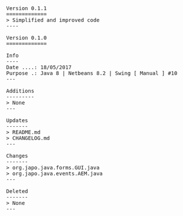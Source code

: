 <pre>

Version 0.1.1
=============
> Simplified and improved code
----

Version 0.1.0
=============

Info
----
Date ....: 18/05/2017
Purpose .: Java 8 | Netbeans 8.2 | Swing [ Manual ] #10
---

Additions
---------
> None
---

Updates
-------
> README.md
> CHANGELOG.md
---

Changes
-------
> org.japo.java.forms.GUI.java
> org.japo.java.events.AEM.java
---

Deleted
-------
> None
---

</pre>